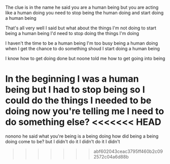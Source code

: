 

The clue is in the name he said
you are a human being
but you are acting like a human doing
you need to stop being the human doing
and start doing a human being

That's all very well I said
but what about the things I'm not doing
to start being a human being
I'd need to stop doing the things I'm doing

I haven't the time to be a human being 
I'm too busy being a human doing
when I get the chance to do something
shoud I start doing a human being

I know how to get doing done
but noone told me how to get going into being

In the beginning I was a human being 
but I had to stop being so I could do the things I needed to be doing
now you're telling me I need to do something else? 
<<<<<<< HEAD
=======

nonono he said
what you're being is a being doing
how did being a being doing come to be?
but I didn't do it
I didn't do it
I didn't
>>>>>>> abf602043ceac3795ff460b2c092572c04a6d88b
